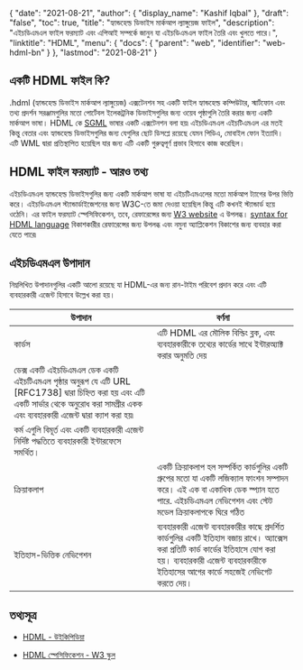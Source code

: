 {
  "date": "2021-08-21",
  "author": {
    "display_name": "Kashif Iqbal"
  },
  "draft": "false",
  "toc": true,
  "title": "হ্যান্ডহেল্ড ডিভাইস মার্কআপ ল্যাঙ্গুয়েজ ফাইল",
  "description": "এইচডিএমএল ফাইল ফরম্যাট এবং এপিআই সম্পর্কে জানুন যা এইচডিএমএল ফাইল তৈরি এবং খুলতে পারে।",
  "linktitle": "HDML",
  "menu": {
    "docs": {
      "parent": "web",
      "identifier": "web-hdml-bn"
    }
  },
  "lastmod": "2021-08-21"
}

## একটি HDML ফাইল কি?

.hdml (হ্যান্ডহেল্ড ডিভাইস মার্কআপ ল্যাঙ্গুয়েজ) এক্সটেনশন সহ একটি ফাইল হ্যান্ডহেল্ড কম্পিউটার, স্মার্টফোন এবং তথ্য প্রদর্শন সরঞ্জামগুলির মতো পোর্টেবল ইলেকট্রনিক ডিভাইসগুলির জন্য ওয়েব পৃষ্ঠাগুলি তৈরি করার জন্য একটি মার্কআপ ভাষা। HDML কে [SGML](https://en.wikipedia.org/wiki/Standard_Generalized_Markup_Language) ভাষার একটি এক্সটেনশন বলা হয়৷ এইচডিএমএল এইচটিএমএল এর মতই কিন্তু বেতার এবং হ্যান্ডহেল্ড ডিভাইসগুলির জন্য যেগুলির ছোট ডিসপ্লে রয়েছে যেমন পিডিএ, মোবাইল ফোন ইত্যাদি। এটি WML দ্বারা প্রতিস্থাপিত হয়েছিল যার জন্য এটি একটি গুরুত্বপূর্ণ প্রভাব হিসাবে কাজ করেছিল।

## HDML ফাইল ফরম্যাট - আরও তথ্য

এইচডিএমএল হ্যান্ডহেল্ড ডিভাইসগুলির জন্য একটি মার্কআপ ভাষা যা এইচটিএমএলের মতো মার্কআপ ট্যাগের উপর ভিত্তি করে। এইচডিএমএল স্ট্যান্ডার্ডাইজেশনের জন্য W3C-তে জমা দেওয়া হয়েছিল কিন্তু এটি কখনই স্ট্যান্ডার্ড হয়ে ওঠেনি। এর ফাইল ফরম্যাট স্পেসিফিকেশন, তবে, রেফারেন্সের জন্য [W3 website](https://www.w3.org/TR/NOTE-Submission-HDML-spec.html) এ উপলব্ধ। [syntax for HDML language](https://www.w3.org/TR/hdml20-5.html#HEADING5-0) বিকাশকারীর রেফারেন্সের জন্য উপলব্ধ এবং নমুনা অ্যাপ্লিকেশন বিকাশের জন্য ব্যবহার করা যেতে পারে৷

## এইচডিএমএল উপাদান

নিম্নলিখিত উপাদানগুলির একটি আলো রয়েছে যা HDML-এর জন্য রান-টাইম পরিবেশ প্রদান করে এবং এটি ব্যবহারকারী এজেন্ট হিসাবে উল্লেখ করা হয়।

|উপাদান|বর্ণনা|
---|---|
|কার্ডস|এটি HDML এর মৌলিক বিল্ডিং ব্লক, এবং ব্যবহারকারীকে তথ্যের কার্ডের সাথে ইন্টারঅ্যাক্ট করার অনুমতি দেয় |
|ডেক্স একটি এইচডিএমএল ডেক একটি এইচটিএমএল পৃষ্ঠার অনুরূপ যে এটি URL [RFC1738] দ্বারা চিহ্নিত করা হয় এবং এটি একটি সার্ভার থেকে অনুরোধ করা সামগ্রীর একক এবং ব্যবহারকারী এজেন্ট দ্বারা ক্যাশ করা হয়৷|
|কর্ম এগুলি বিমূর্ত এবং একটি ব্যবহারকারী এজেন্ট নির্দিষ্ট পদ্ধতিতে ব্যবহারকারী ইন্টারফেসে সমর্থিত।|
|ক্রিয়াকলাপ|একটি ক্রিয়াকলাপ হল সম্পর্কিত কার্ডগুলির একটি গ্রুপের মতো যা একটি লজিক্যাল ফাংশন সম্পাদন করে। এই এক বা একাধিক ডেক স্প্যান হতে পারে. এইচডিএমএল নেভিগেশন এবং স্টেট মডেল ক্রিয়াকলাপকে ঘিরে গঠিত
|ইতিহাস-ভিত্তিক নেভিগেশন|ব্যবহারকারী এজেন্ট ব্যবহারকারীর কাছে প্রদর্শিত কার্ডগুলির একটি ইতিহাস বজায় রাখে। অ্যাক্সেস করা প্রতিটি কার্ড কার্ডের ইতিহাসে যোগ করা হয়। ব্যবহারকারী এজেন্ট ব্যবহারকারীকে ইতিহাসের আগের কার্ডে সহজেই নেভিগেট করতে দেয়।|

## তথ্যসূত্র

* [HDML - উইকিপিডিয়া](https://en.wikipedia.org/wiki/Handheld_Device_Markup_Language)

* [HDML স্পেসিফিকেশন - W3 স্কুল](https://www.w3.org/TR/NOTE-Submission-HDML-spec.html)


